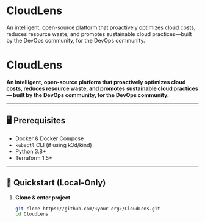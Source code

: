 # CloudLens
An intelligent, open-source platform that proactively optimizes cloud costs, reduces resource waste, and promotes sustainable cloud practices—built by the DevOps community, for the DevOps community.
# CloudLens

**An intelligent, open-source platform that proactively optimizes cloud costs, reduces resource waste, and promotes sustainable cloud practices — built by the DevOps community, for the DevOps community.**

---

## 🖥️ Prerequisites

- Docker & Docker Compose  
- `kubectl` CLI (if using k3d/kind)  
- Python 3.8+  
- Terraform 1.5+  

---

## 🚀 Quickstart (Local-Only)

1. **Clone & enter project**  
   ```bash
   git clone https://github.com/<your-org>/CloudLens.git
   cd CloudLens
